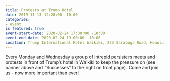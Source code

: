 ```yaml
---
title: Protests at Trump Hotel
date: 2019-11-13 12:28:00 -10:00
categories:
- event
is featured: true
event-start-date: 2020-02-24 17:00:00 -10:00
event-end-date: 2020-02-24 19:00:00 -10:00
Location: Trump International Hotel Waikiki, 223 Saratoga Road, Honolulu, HI 96815
---
```


Every Monday and Wednesday a group of intrepid persisters meets and protests in front of Trump’s hotel in Waikiki to keep the pressure on (see banner above and “Successes” to the right on front page). Come and join us - now more important than ever!
